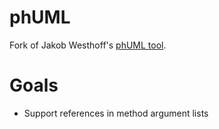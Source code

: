 phUML
=====

Fork of Jakob Westhoff's [phUML tool](http://westhoffswelt.de/projects/phuml.html).

Goals
=====

- Support references in method argument lists
